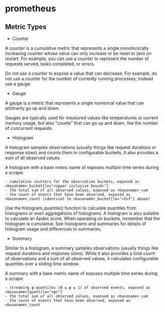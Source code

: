 # prometheus

## Metric Types

- Counter

A counter is a cumulative metric that represents a single
monotonically increasing counter whose value can only increase or be
reset to zero on restart. For example, you can use a counter to
represent the number of requests served, tasks completed, or errors.

Do not use a counter to expose a value that can decrease. For example,
do not use a counter for the number of currently running processes;
instead use a gauge.

- Gauge

A gauge is a metric that represents a single numerical value that can
arbitrarily go up and down.

Gauges are typically used for measured values like temperatures or
current memory usage, but also "counts" that can go up and down, like
the number of concurrent requests.

- Histogram

A histogram samples observations (usually things like request
durations or response sizes) and counts them in configurable
buckets. It also provides a sum of all observed values.

A histogram with a base metric name of <basename> exposes multiple
time series during a scrape:

    - cumulative counters for the observation buckets, exposed as <basename>_bucket{le="<upper inclusive bound>"}
    - the total sum of all observed values, exposed as <basename>_sum
    - the count of events that have been observed, exposed as <basename>_count (identical to <basename>_bucket{le="+Inf"} above)

Use the histogram_quantile() function to calculate quantiles from
histograms or even aggregations of histograms. A histogram is also
suitable to calculate an Apdex score. When operating on buckets,
remember that the histogram is cumulative. See histograms and
summaries for details of histogram usage and differences to summaries.

- Summary

Similar to a histogram, a summary samples observations (usually things
like request durations and response sizes). While it also provides a
total count of observations and a sum of all observed values, it
calculates configurable quantiles over a sliding time window.

A summary with a base metric name of <basename> exposes multiple time
series during a scrape:

    - streaming φ-quantiles (0 ≤ φ ≤ 1) of observed events, exposed as <basename>{quantile="<φ>"}
    - the total sum of all observed values, exposed as <basename>_sum
    - the count of events that have been observed, exposed as <basename>_count
